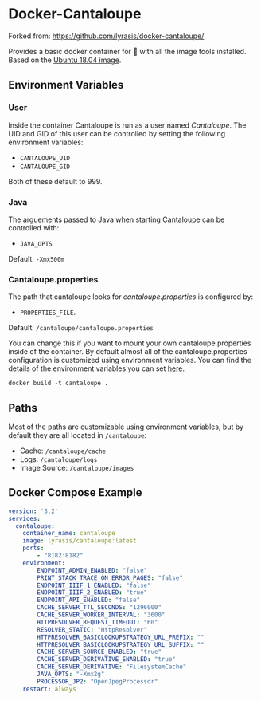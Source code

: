 # Docker-Cantaloupe

Forked from: https://github.com/lyrasis/docker-cantaloupe/

Provides a basic docker container for 🍈 with all the image tools installed. Based on the [Ubuntu 18.04 image](https://hub.docker.com/_/ubuntu/).

## Environment Variables

### User

Inside the container Cantaloupe is run as a user named *Cantaloupe*. The UID and GID of this user can be controlled by setting the following environment variables:

* `CANTALOUPE_UID`
* `CANTALOUPE_GID`

Both of these default to 999. 

### Java

The arguements passed to Java when starting Cantaloupe can be controlled with:

* `JAVA_OPTS`

Default: `-Xmx500m`

### Cantaloupe.properties

The path that cantaloupe looks for *cantaloupe.properties* is configured by: 

* `PROPERTIES_FILE`. 

Default: `/cantaloupe/cantaloupe.properties`

You can change this if you want to mount your own cantaloupe.properties inside of the container. By default almost all of the cantaloupe.properties configuration is customized using environment variables. You can find the details of the environment variables you can set [here](cantaloupe.properties).  

`docker build -t cantaloupe .`

## Paths

Most of the paths are customizable using environment variables, but by default they are all located in `/cantaloupe`:
* Cache: `/cantaloupe/cache`
* Logs: `/cantaloupe/logs`
* Image Source: `/cantaloupe/images`

## Docker Compose Example

```yaml
version: '3.2'
services:
  contaloupe:
    container_name: cantaloupe
    image: lyrasis/cantaloupe:latest
    ports:
        - "8182:8182"
    environment:
        ENDPOINT_ADMIN_ENABLED: "false"
        PRINT_STACK_TRACE_ON_ERROR_PAGES: "false"
        ENDPOINT_IIIF_1_ENABLED: "false"
        ENDPOINT_IIIF_2_ENABLED: "true"
        ENDPOINT_API_ENABLED: "false"
        CACHE_SERVER_TTL_SECONDS: "1296000"
        CACHE_SERVER_WORKER_INTERVAL: "3600"
        HTTPRESOLVER_REQUEST_TIMEOUT: "60"
        RESOLVER_STATIC: "HttpResolver"
        HTTPRESOLVER_BASICLOOKUPSTRATEGY_URL_PREFIX: ""
        HTTPRESOLVER_BASICLOOKUPSTRATEGY_URL_SUFFIX: ""
        CACHE_SERVER_SOURCE_ENABLED: "true"
        CACHE_SERVER_DERIVATIVE_ENABLED: "true"
        CACHE_SERVER_DERIVATIVE: "FilesystemCache"
        JAVA_OPTS: "-Xmx2g"
        PROCESSOR_JP2: "OpenJpegProcessor"
    restart: always
```
